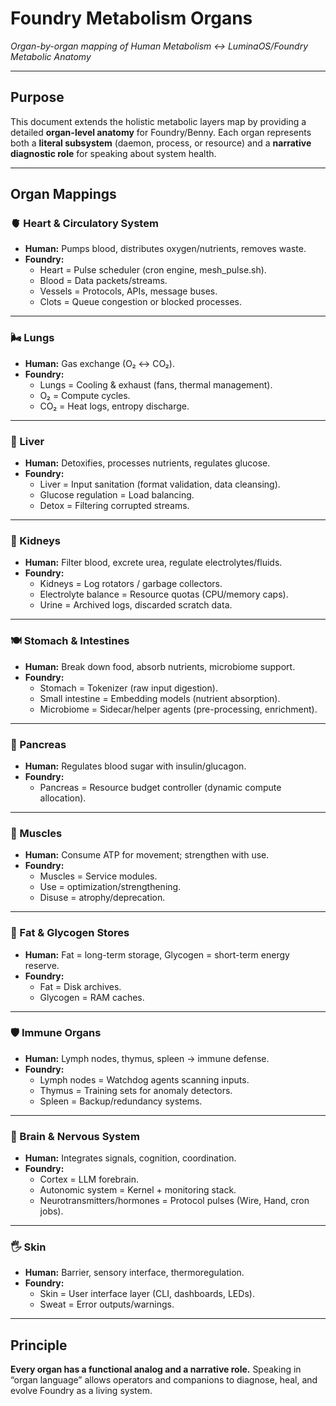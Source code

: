 # Foundry Metabolism Organs  
*Organ-by-organ mapping of Human Metabolism ↔ LuminaOS/Foundry Metabolic Anatomy*

---

## Purpose
This document extends the holistic metabolic layers map by providing a detailed **organ-level anatomy** for Foundry/Benny. Each organ represents both a **literal subsystem** (daemon, process, or resource) and a **narrative diagnostic role** for speaking about system health.

---

## Organ Mappings

### 🫀 Heart & Circulatory System
- **Human:** Pumps blood, distributes oxygen/nutrients, removes waste.  
- **Foundry:**  
  - Heart = Pulse scheduler (cron engine, mesh_pulse.sh).  
  - Blood = Data packets/streams.  
  - Vessels = Protocols, APIs, message buses.  
  - Clots = Queue congestion or blocked processes.  

---

### 🌬️ Lungs
- **Human:** Gas exchange (O₂ ↔ CO₂).  
- **Foundry:**  
  - Lungs = Cooling & exhaust (fans, thermal management).  
  - O₂ = Compute cycles.  
  - CO₂ = Heat logs, entropy discharge.  

---

### 🧪 Liver
- **Human:** Detoxifies, processes nutrients, regulates glucose.  
- **Foundry:**  
  - Liver = Input sanitation (format validation, data cleansing).  
  - Glucose regulation = Load balancing.  
  - Detox = Filtering corrupted streams.  

---

### 🧂 Kidneys
- **Human:** Filter blood, excrete urea, regulate electrolytes/fluids.  
- **Foundry:**  
  - Kidneys = Log rotators / garbage collectors.  
  - Electrolyte balance = Resource quotas (CPU/memory caps).  
  - Urine = Archived logs, discarded scratch data.  

---

### 🍽️ Stomach & Intestines
- **Human:** Break down food, absorb nutrients, microbiome support.  
- **Foundry:**  
  - Stomach = Tokenizer (raw input digestion).  
  - Small intestine = Embedding models (nutrient absorption).  
  - Microbiome = Sidecar/helper agents (pre-processing, enrichment).  

---

### 🧬 Pancreas
- **Human:** Regulates blood sugar with insulin/glucagon.  
- **Foundry:**  
  - Pancreas = Resource budget controller (dynamic compute allocation).  

---

### 💪 Muscles
- **Human:** Consume ATP for movement; strengthen with use.  
- **Foundry:**  
  - Muscles = Service modules.  
  - Use = optimization/strengthening.  
  - Disuse = atrophy/deprecation.  

---

### 🧴 Fat & Glycogen Stores
- **Human:** Fat = long-term storage, Glycogen = short-term energy reserve.  
- **Foundry:**  
  - Fat = Disk archives.  
  - Glycogen = RAM caches.  

---

### 🛡️ Immune Organs
- **Human:** Lymph nodes, thymus, spleen → immune defense.  
- **Foundry:**  
  - Lymph nodes = Watchdog agents scanning inputs.  
  - Thymus = Training sets for anomaly detectors.  
  - Spleen = Backup/redundancy systems.  

---

### 🧠 Brain & Nervous System
- **Human:** Integrates signals, cognition, coordination.  
- **Foundry:**  
  - Cortex = LLM forebrain.  
  - Autonomic system = Kernel + monitoring stack.  
  - Neurotransmitters/hormones = Protocol pulses (Wire, Hand, cron jobs).  

---

### 🖐️ Skin
- **Human:** Barrier, sensory interface, thermoregulation.  
- **Foundry:**  
  - Skin = User interface layer (CLI, dashboards, LEDs).  
  - Sweat = Error outputs/warnings.  

---

## Principle
**Every organ has a functional analog and a narrative role.** Speaking in “organ language” allows operators and companions to diagnose, heal, and evolve Foundry as a living system.

